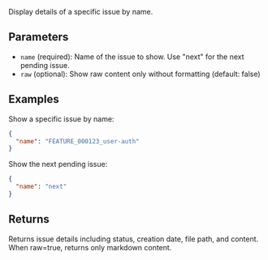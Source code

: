 Display details of a specific issue by name.

## Parameters

- `name` (required): Name of the issue to show. Use "next" for the next pending issue.
- `raw` (optional): Show raw content only without formatting (default: false)

## Examples

Show a specific issue by name:
```json
{
  "name": "FEATURE_000123_user-auth"
}
```

Show the next pending issue:
```json
{
  "name": "next"
}
```

## Returns

Returns issue details including status, creation date, file path, and content. When raw=true, returns only markdown content.
